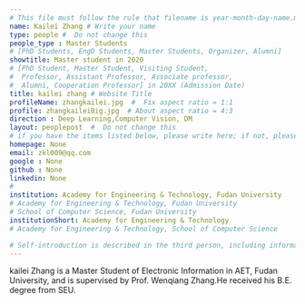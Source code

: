 ```yaml
---
# This file must follow the rule that filename is year-month-day-name.md .
name: Kailei Zhang # Write your name
type: people #  Do not change this
people_type : Master Students
# [PhD Students, EngD Students, Master Students, Organizer, Alumni]
showtitle: Master student in 2020
# [PhD Student, Master Student, Visiting Student,
#  Professor, Assistant Professor, Associate professor,
#  Alumni, Cooperation Professor] in 20XX (Admission Date)
title: kailei zhang # Website Title
profileName: zhangkailei.jpg  #  Fix aspect ratio = 1:1
profile: zhangkaileiBig.jpg  # About aspect ratio = 4:3
direction : Deep Learning,Computer Vision, DM
layout: peoplepost  #  Do not change this
# if you have the items listed below, please write here; if not, please write None.
homepage: None
email: zkl009@qq.com
google : None
github : None
linkedin: None
# 
institution: Academy for Engineering & Technology, Fudan University
# Academy for Engineering & Technology, Fudan University
# School of Computer Science, Fudan University
institutionShort: Academy for Engineering & Technology
# Academy for Engineering & Technology, School of Computer Science

# Self-introduction is described in the third person, including information such as educational experience(B/M/P), graduation career development 
---
```


kailei Zhang is a Master Student of Electronic Information in AET, Fudan University, and is supervised by Prof. Wenqiang Zhang.He received his B.E. degree from SEU.




 

